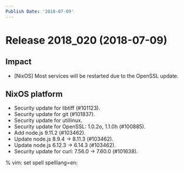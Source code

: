 ```yaml
---
Publish Date: '2018-07-09'
---
```


# Release 2018_020 (2018-07-09)

## Impact

- \[NixOS\] Most services will be restarted due to the OpenSSL update.

## NixOS platform

- Security update for libtiff (#101123).
- Security update for git (#101837).
- Security update for utillinux.
- Security update for OpenSSL: 1.0.2o, 1.1.0h (#100885).
- Add node.js 9.11.2 (#103462).
- Update node.js 8.9.4 -> 8.11.3 (#103462).
- Update node.js 6.12.3 -> 6.14.3 (#103462).
- Security update for curl: 7.56.0 -> 7.60.0 (#101638).

% vim: set spell spelllang=en:

